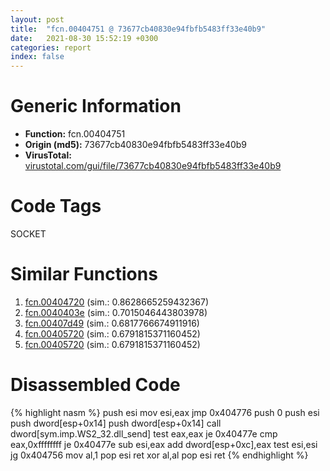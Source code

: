 ```yaml
---
layout: post
title:  "fcn.00404751 @ 73677cb40830e94fbfb5483ff33e40b9"
date:   2021-08-30 15:52:19 +0300
categories: report
index: false
---
```


# Generic Information
- **Function:** fcn.00404751
- **Origin (md5):** 73677cb40830e94fbfb5483ff33e40b9
- **VirusTotal:** [virustotal.com/gui/file/73677cb40830e94fbfb5483ff33e40b9][virustotal_ref]

# Code Tags
<span class="tag" id="SOCKET">SOCKET</span>


# Similar Functions

1. [fcn.00404720][similar_1_ref] (sim.: 0.8628665259432367)
2. [fcn.0040403e][similar_2_ref] (sim.: 0.7015046443803978)
3. [fcn.00407d49][similar_3_ref] (sim.: 0.6817766674911916)
4. [fcn.00405720][similar_4_ref] (sim.: 0.6791815371160452)
5. [fcn.00405720][similar_5_ref] (sim.: 0.6791815371160452)


# Disassembled Code

{% highlight nasm %}
push esi
mov esi,eax
jmp 0x404776
push 0
push esi
push dword[esp+0x14]
push dword[esp+0x14]
call dword[sym.imp.WS2_32.dll_send]
test eax,eax
je 0x40477e
cmp eax,0xffffffff
je 0x40477e
sub esi,eax
add dword[esp+0xc],eax
test esi,esi
jg 0x404756
mov al,1
pop esi
ret 
xor al,al
pop esi
ret 
{% endhighlight %}


[similar_1_ref]: /report/fcn.00404720@73677cb40830e94fbfb5483ff33e40b9
[similar_2_ref]: /report/fcn.0040403e@e9782a46c2d4ab52d9b2b1b712934fbe
[similar_3_ref]: /report/fcn.00407d49@623952564c193310b2e5c9b0fe299d07
[similar_4_ref]: /report/fcn.00405720@a1f10d79c30d691bdf7d8fda931463b8
[similar_5_ref]: /report/fcn.00405720@510c8408eb3f0420e19240592ddc0b5b
[virustotal_ref]: https://www.virustotal.com/gui/file/73677cb40830e94fbfb5483ff33e40b9